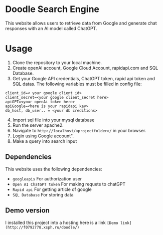 # Doodle Search Engine

This website allows users to retrieve data from Google and generate chat responses with an AI model called ChatGPT.

# Usage

1. Clone the repository to your local machine.
2. Create openAI account, Google Cloud Account, rapidapi.com and SQL Database.
3. Get your Google API credentials, ChatGPT token, rapid api token and SQL datas. The following variables must be filled in config file:

```
client_id=<	your google client id>
client_secret=<your google client_secret here>
apiGPT=<your openAi token here>
apiGoogle=<here is your rapidapi key>
db_host, db_user.. = <your db creditions>
```

4. Import sql file into your mysql database
5. Run the server apache2.
6. Navigate to `http://localhost/<projectfolder>/` in your browser.
7. Login using Google account".
8. Make a query into search input

## Dependencies

This website uses the following dependencies:

- `googleapis` For authorization user
- `Open AI ChatGPT token` For making requets to chatGPT
- `Rapid api` For getting article of google
- `SQL Database` For storing data

## Demo version

I installed this project into a hosting here is a link
`[Demo link](http://f0792778.xsph.ru/doodle/)`